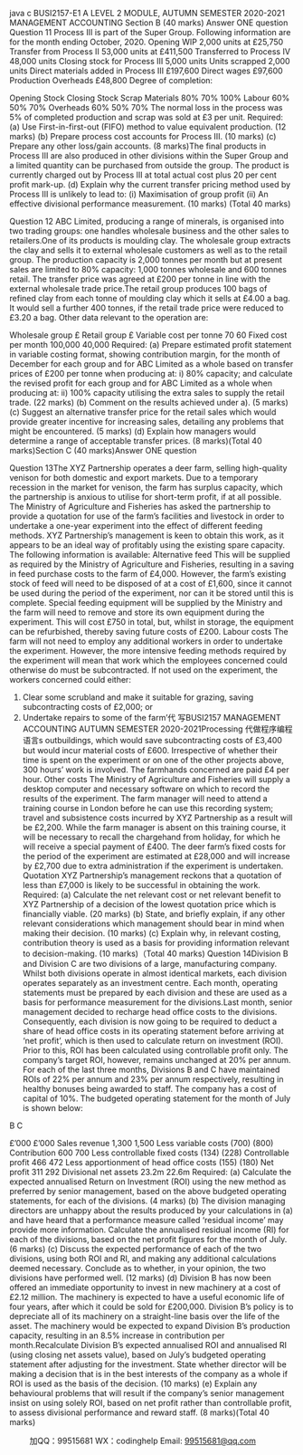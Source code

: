 java c
BUSI2157-E1
A   LEVEL 2   MODULE, AUTUMN SEMESTER 2020-2021
MANAGEMENT ACCOUNTING
Section   B   (40 marks)
Answer ONE question
Question   11
Process III   is   part of the Super Group.   Following   information are   for   the   month   ending   October,   2020.
Opening WIP
2,000   units at   £25,750
Transfer from   Process II
53,000 units   at   £411,500
Transferred to   Process IV
48,000   units
Closing stock for   Process   III
5,000   units
Units scrapped
2,000   units
Direct   materials added   in   Process III
£197,600
Direct wages
£97,600
Production Overheads
£48,800
Degree of completion:
   
Opening Stock
Closing   Stock
Scrap
Materials
80%
70%
100%
Labour
60%
50%
70%
Overheads
60%
50%
70%
The   normal   loss   in the   process was   5% of completed   production and scrap was   sold   at   £3   per   unit.
Required:
(a)          Use   First-in-first-out   (FIFO)   method to value equivalent   production.          (12 marks)
(b)          Prepare   process   cost   accounts   for   Process   III.       (10 marks)
(c)             Prepare any other   loss/gain accounts.       (8 marks)The   final   products   in   Process   III   are   also   produced   in   other   divisions   within   the   Super   Group   and   a   limited   quantity   can   be   purchased   from   outside   the   group.   The   product   is   currently   charged out   by   Process III at total actual cost   plus   20   per   cent   profit   mark-up.
(d)          Explain why the   current transfer   pricing   method   used   by   Process   III   is   unlikely to   lead to:
(i)               Maximisation of group   profit
(ii)          An effective divisional   performance   measurement.       (10 marks)
(Total 40 marks)


Question   12
ABC Limited, producing a range of minerals, is organised into two trading groups: one   handles wholesale   business and the other sales   to   retailers.One   of   its   products   is   moulding   clay.      The   wholesale   group   extracts   the   clay   and   sells   it   to   external wholesale customers as well   as to   the   retail   group.      The   production   capacity   is   2,000   tonnes   per   month   but   at   present   sales   are   limited   to   80%   capacity:   1,000   tonnes   wholesale   and 600   tonnes   retail.
The transfer   price was agreed at £200   per tonne   in   line   with the   external   wholesale   trade   price.The   retail   group   produces   100   bags   of   refined   clay from   each tonne   of   moulding   clay   which   it   sells at   £4.00 a   bag.    It   would   sell   a   further   400   tonnes,   if the   retail   trade   price   were   reduced   to   £3.20   a   bag.
Other data relevant to   the   operation   are:
   
Wholesale group   £
Retail group   £
Variable cost   per tonne
70
60
Fixed cost   per   month
100,000
40,000
Required:
(a)          Prepare estimated profit   statement   in   variable   costing   format,   showing   contribution   margin,   for   the   month   of   December   for   each   group   and   for   ABC   Limited   as   a   whole   based   on   transfer   prices   of   £200   per      tonne   when   producing at:
i)                   80%   capacity;   and calculate the   revised   profit for each group   and for   ABC   Limited   as   a   whole   when   producing at:
ii)                100% capacity utilising the   extra   sales to   supply   the   retail   trade.               (22 marks)
(b)          Comment on   the   results   achieved   under   a).                           (5 marks)
(c)          Suggest   an   alternative   transfer   price   for   the   retail   sales   which   would   provide   greater   incentive   for   increasing   sales,   detailing   any   problems   that   might   be   encountered.       (5 marks)
(d)          Explain   how managers   would   determine   a   range   of   acceptable transfer   prices.       (8 marks)(Total   40 marks)Section C   (40   marks)Answer ONE question


Question   13The XYZ   Partnership   operates a deer farm,   selling   high-quality   venison   for   both   domestic   and   export    markets.    Due    to    a   temporary    recession    in    the    market    for    venison,    the   farm    has   surplus   capacity,   which   the   partnership   is   anxious   to   utilise   for   short-term   profit,   if   at   all   possible.   The   Ministry   of   Agriculture   and   Fisheries   has   asked   the   partnership   to   provide   a   quotation   for    use    of   the   farm’s   facilities    and    livestock    in    order    to    undertake    a    one-year experiment   into   the   effect   of   different   feeding   methods.   XYZ   Partnership’s   management   is   keen   to   obtain   this   work,   as   it   appears   to   be   an   ideal   way   of   profitably   using   the   existing   spare capacity.
The following   information   is available:
Alternative feed
This   will   be   supplied   as   required   by   the   Ministry   of   Agriculture   and   Fisheries,   resulting   in   a   saving   in   feed   purchase   costs   to   the   farm   of   £4,000.   However,   the   farm’s   existing   stock   of   feed will   need to   be disposed of at   a   cost   of   £1,600,   since   it   cannot   be   used   during   the   period   of the   experiment,   nor   can   it   be   stored   until   this   is   complete.   Special   feeding   equipment   will   be   supplied   by   the   Ministry   and   the   farm   will   need   to   remove   and   store   its   own   equipment   during the   experiment. This   will   cost   £750   in   total,   but,   whilst   in   storage, the   equipment   can   be   refurbished, thereby saving future costs of   £200.
Labour costs
The    farm    will      not       need    to      employ      any      additional    workers       in    order      to       undertake    the   experiment.   However,   the   more   intensive   feeding   methods   required   by   the   experiment   will   mean   that   work   which   the   employees   concerned   could   otherwise   do   must   be   subcontracted.   If not used on the   experiment, the   workers   concerned   could   either:
1.    Clear   some   scrubland   and   make   it   suitable   for   grazing,   saving   subcontracting   costs   of   £2,000;   or
2.    Undertake   repairs to   some   of the farm’代 写BUSI2157 MANAGEMENT ACCOUNTING AUTUMN SEMESTER 2020-2021Processing
代做程序编程语言s outbuildings,   which   would   save   subcontracting   costs of £3,400   but would   incur   material costs   of £600.
Irrespective   of whether their time   is   spent   on the   experiment   or   on   one   of   the   other   projects   above, 300   hours’ work   is   involved. The farmhands concerned are   paid   £4   per   hour.
Other costs
The    Ministry    of    Agriculture    and    Fisheries    will    supply    a    desktop    computer    and    necessary   software   on   which   to   record   the   results   of   the   experiment.   The   farm   manager   will   need   to   attend   a   training   course    in    London    before    he    can      use    this    recording    system;    travel    and   subsistence   costs   incurred   by   XYZ   Partnership   as   a   result   will   be   £2,200.   While   the   farm   manager   is   absent   on   this   training   course,   it   will   be   necessary   to   recall the   chargehand   from   holiday,   for   which   he   will   receive   a   special   payment   of   £400. The   deer   farm’s   fixed   costs   for   the   period   of   the   experiment   are   estimated   at   £28,000   and   will   increase   by   £2,700   due   to   extra administration   if the experiment   is   undertaken.
Quotation
XYZ   Partnership’s   management   reckons   that   a   quotation   of   less   than   £7,000   is   likely   to   be   successful in obtaining   the   work.
Required:
(a)                         Calculate       the       net         relevant         cost         or         net         relevant         benefit         to         XYZ
Partnership   of   a   decision   of   the   lowest   quotation   price   which   is   financially   viable.       (20 marks)
(b)                         State,    and    briefly      explain,    if    any    other    relevant    considerations    which
management should bear in   mind when   making their decision.       (10 marks)
(c)                         Explain   why,   in   relevant   costing,   contribution   theory   is   used   as   a   basis
for   providing information relevant   to decision-making.      (10 marks)（Total   40 marks)
Question   14Division   B   and   Division   C   are   two   divisions   of   a   large,   manufacturing   company.   Whilst   both   divisions    operate    in      almost      identical      markets,      each      division      operates      separately      as      an   investment centre.   Each   month, operating   statements   must   be   prepared   by each division   and   these are   used as a   basis for performance   measurement   for   the   divisions.Last    month,    senior    management    decided    to    recharge    head    office    costs    to    the    divisions.   Consequently, each division   is   now going to   be   required to   deduct a   share   of   head   office   costs   in   its operating statement   before arriving at ‘net   profit’,   which   is   then   used   to   calculate   return   on   investment   (ROI).   Prior to this,   ROI   has   been calculated   using controllable   profit   only. The   company’s   target   ROI,   however,   remains   unchanged   at   20%   per   annum.   For   each   of the   last   three   months,   Divisions   B   and   C   have   maintained   ROIs   of   22%   per   annum   and   23%   per   annum   respectively,   resulting   in   healthy   bonuses   being   awarded   to   staff. The   company   has   a   cost of capital   of   10%.
The   budgeted operating statement for the   month of July   is shown   below:
   
B
C
   
£’000
£’000
Sales   revenue
1,300
1,500
Less variable   costs
(700)
(800)
Contribution
600
700
Less controllable fixed   costs
(134)
(228)
Controllable   profit
466
472
Less apportionment of head   office   costs
(155)
(180)
Net   profit
311
292
Divisional net   assets
23.2m
22.6m
Required:
(a)          Calculate the   expected   annualised   Return   on   Investment   (ROI)   using   the   new
method   as   preferred   by   senior   management,   based   on   the   above   budgeted   operating statements, for each of the divisions.      (4 marks)
(b)             The    division    managing    directors    are    unhappy    about    the    results      produced      by    your   calculations   in   (a)   and   have   heard that a   performance   measure called ‘residual   income’   may   provide   more   information.
Calculate the   annualised   residual   income   (RI) for   each   of the   divisions,   based   on the net profit figures   for   the   month   of July.       (6 marks)
(c)             Discuss   the   expected   performance   of   each   of   the   two   divisions,   using   both   ROI    and       RI,      and      making    any       additional    calculations       deemed      necessary.   Conclude   as   to   whether,   in   your   opinion,   the   two   divisions   have   performed   well.       (12 marks)
(d)             Division   B   has   now   been   offered   an   immediate   opportunity to   invest   in   new   machinery   at   a   cost   of   £2.12   million. The   machinery   is   expected   to   have   a   useful   economic   life   of   four years, after which   it could   be sold   for   £200,000.   Division   B’s   policy   is   to   depreciate   all   of   its   machinery   on   a   straight-line   basis   over   the   life   of   the   asset.   The   machinery   would   be   expected   to   expand   Division   B’s   production   capacity,   resulting   in   an   8.5%   increase   in contribution   per   month.Recalculate   Division   B’s   expected   annualised   ROI   and   annualised   RI    (using   closing   net   assets value),   based   on July’s   budgeted   operating   statement   after   adjusting for the   investment. State   whether director will   be   making   a   decision   that   is   in   the   best   interests   of   the   company   as   a   whole   if   ROI   is   used   as   the   basis of the decision.                   (10 marks)
(e)          Explain    any      behavioural      problems    that    will      result      if    the    company’s      senior
management    insist    on      using    solely      ROI,      based      on      net      profit      rather      than   controllable profit, to assess divisional performance and   reward   staff.                   (8 marks)(Total 40 marks)
   
   

         
加QQ：99515681  WX：codinghelp  Email: 99515681@qq.com
